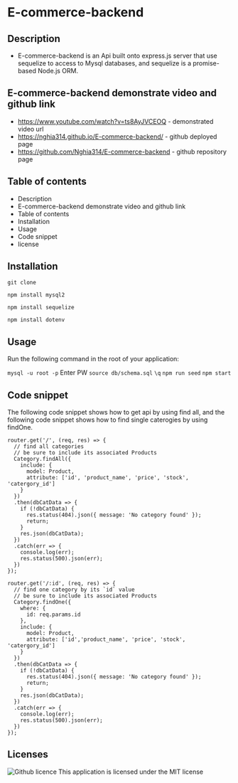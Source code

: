 # E-commerce-backend
## Description
-  E-commerce-backend is an Api built onto express.js server that use sequelize to access to Mysql databases, and sequelize is a promise-based Node.js ORM. 
## E-commerce-backend demonstrate video and github link
- https://www.youtube.com/watch?v=ts8AyJVCEOQ - demonstrated  video url
- https://nghia314.github.io/E-commerce-backend/ - github deployed page
- https://github.com/Nghia314/E-commerce-backend - github repository page

## Table of contents
- Description
- E-commerce-backend demonstrate video and github link
- Table of contents
- Installation
- Usage
- Code snippet
- license
## Installation
`git clone`
 
`npm install mysql2`

`npm install sequelize`

`npm install dotenv`
## Usage
Run the following command in the root of your application:

`mysql -u root -p`
Enter PW
`source db/schema.sql`
`\q`
`npm run seed`
`npm start`
## Code snippet
The following code snippet shows how to get api by using find all, and the following code snippet shows how to find single caterogies by using findOne.
```
router.get('/', (req, res) => {
  // find all categories
  // be sure to include its associated Products
  Category.findAll({
    include: {
      model: Product,
      attribute: ['id', 'product_name', 'price', 'stock', 'catergory_id']
    }
  })
  .then(dbCatData => {
    if (!dbCatData) {
      res.status(404).json({ message: 'No category found' });
      return;
    }
    res.json(dbCatData);
  })
  .catch(err => {
    console.log(err);
    res.status(500).json(err);
  })
});

router.get('/:id', (req, res) => {
  // find one category by its `id` value
  // be sure to include its associated Products
  Category.findOne({
    where: {
      id: req.params.id
    },
    include: {
      model: Product,
      attribute: ['id','product_name', 'price', 'stock', 'catergory_id']
    }
  })
  .then(dbCatData => {
    if (!dbCatData) {
      res.status(404).json({ message: 'No category found' });
      return;
    }
    res.json(dbCatData);
  })
  .catch(err => {
    console.log(err);
    res.status(500).json(err);
  })
});
```
## Licenses
![Github licence](http://img.shields.io/badge/license-MIT-blue.svg)
This application is licensed under the MIT license

